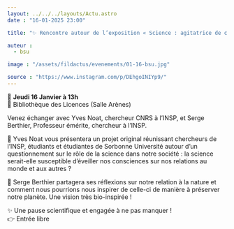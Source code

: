 ```yaml
---
layout: ../../../layouts/Actu.astro
date : "16-01-2025 23:00"

title: "✨ Rencontre autour de l’exposition « Science : agitatrice de conscience ? »"

auteur :
  - bsu

image : "/assets/fildactus/evenements/01-16-bsu.jpg"

source : "https://www.instagram.com/p/DEhgoINIYp9/"
---
```


📅 __Jeudi 16 Janvier à 13h__  
📍 Bibliothèque des Licences (Salle Arènes)

Venez échanger avec Yves Noat, chercheur CNRS à l’INSP, et Serge Berthier, Professeur émérite, chercheur à l’INSP.

🔬 Yves Noat vous présentera un projet original réunissant chercheurs de l’INSP, étudiants et étudiantes de Sorbonne Université autour d’un questionnement sur le rôle de la science dans notre société : la science serait-elle susceptible d’éveiller nos consciences sur nos relations au monde et aux autres ?

🌿 Serge Berthier partagera ses réflexions sur notre relation à la nature et comment nous pourrions nous inspirer de celle-ci de manière à préserver notre planète. Une vision très bio-inspirée !

✨ Une pause scientifique et engagée à ne pas manquer !  
👉 Entrée libre